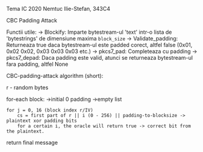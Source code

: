 Tema IC 2020
Nemtuc Ilie-Stefan, 343C4

CBC Padding Attack

Functii utile:
-> Blockify: Imparte bytestream-ul 'text' intr-o lista de 'bytestrings' de dimensiune maxima `block_size`
-> Validate_padding: Returneaza true daca bytestream-ul este padded corect, altfel false (0x01, 0x02 0x02, 0x03 0x03 0x03 etc.)
-> pkcs7_pad: Completeaza cu padding
-> pkcs7_depad: Daca padding este valid, atunci se returneaza bytestream-ul fara padding, altfel None

CBC-padding-attack algorithm (short):

r - random bytes

for-each block:
	->initial 0 padding 
	->empty list
	
	for j = 0, 16 (block index r/IV)
		cs = first part of r || i (0 - 256) || padding-to-blocksize -> plaintext xor padding bits
		for a certain i, the oracle will return true -> correct bit from the plaintext.
	
return final message